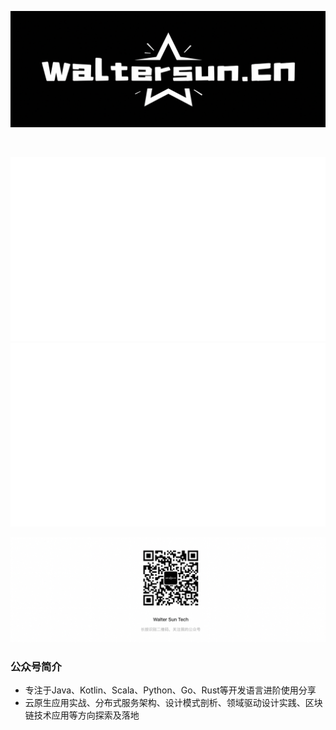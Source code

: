 
<p align="left">
  <img src="./174E82B9-D945-49F9-88BE-9824A10C35FC.png" alt="个人博客网站已下线，该图留给极客青春" width="820">
</p>

<br/>

![](https://raw.githubusercontent.com/swhmonster/github-stats/master/generated/overview.svg#gh-light-mode-only)
![](https://raw.githubusercontent.com/swhmonster/github-stats/master/generated/languages.svg#gh-light-mode-only)

</a>

<p align="left">
  <img src="./wechat_scan.png" alt="图片描述" width="820">
</p>

### 公众号简介
- 专注于Java、Kotlin、Scala、Python、Go、Rust等开发语言进阶使用分享
- 云原生应用实战、分布式服务架构、设计模式剖析、领域驱动设计实践、区块链技术应用等方向探索及落地
